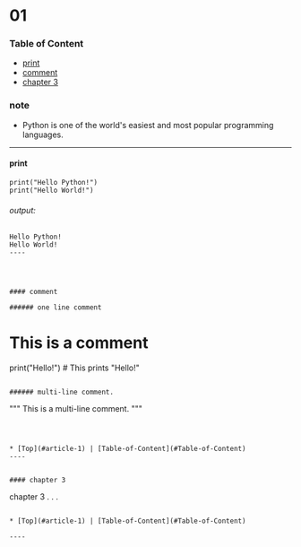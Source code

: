 # 01 

### Table of Content
* [print](#print)
* [comment](#comment)
* [chapter 3](#chapter-3)


### note

* Python is one of the world's easiest and most popular programming languages.


----

#### print

```
print("Hello Python!")
print("Hello World!")
```

###### output: 

```
Hello Python!
Hello World!
----




#### comment

###### one line comment
```
# This is a comment
print("Hello!")  # This prints "Hello!"
```

###### multi-line comment.
```

"""
This is 
a multi-line 
comment.
"""
```



* [Top](#article-1) | [Table-of-Content](#Table-of-Content)
----


#### chapter 3

```
chapter 3
.
.
.
```

* [Top](#article-1) | [Table-of-Content](#Table-of-Content)

----
